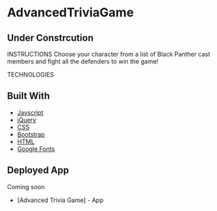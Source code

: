 # AdvancedTriviaGame

## Under Constrcution

INSTRUCTIONS
Choose your character from a list of Black Panther cast members and fight all the defenders to win the game! 

TECHNOLOGIES
## Built With 

- [Javscript](https://www.javascript.com/)
- [jQuery](https://jquery.com/)
- [CSS](https://developer.mozilla.org/en-US/docs/Web/CSS)
- [Bootstrap](https://getbootstrap.com/)
- [HTML](https://www.w3schools.com/html/)
- [Google Fonts](https://fonts.google.com/)

## Deployed App
Coming soon 
* [Advanced Trivia Game] - App 
